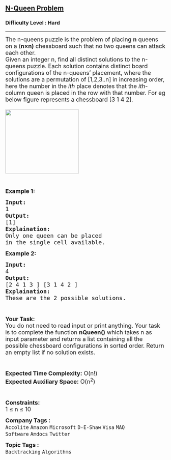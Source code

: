 <h2><a href="https://www.geeksforgeeks.org/problems/n-queen-problem0315/1?utm_source=geeksforgeeks&utm_medium=article_practice_tab&utm_campaign=article_practice_tab">N-Queen Problem</a></h2><h3>Difficulty Level : Hard</h3><hr><div class="problems_problem_content__Xm_eO"><p><span style="font-size:18px">The n-queens puzzle is the problem of placing <strong>n</strong> queens on a&nbsp;(<strong>n×n)</strong> chessboard such that no two queens can&nbsp;attack each other.<br>
Given an integer n, find all distinct solutions to the n-queens puzzle. Each solution contains distinct board configurations of the n-queens’ placement, where the solutions are&nbsp;a permutation of [1,2,3..n] in increasing order, here&nbsp;the number in the <em>ith</em>&nbsp;place denotes&nbsp;that the <em>ith</em>-column queen is&nbsp;placed in the row with that number. For eg below figure represents a chessboard [3 1 4 2].<br>
<br>
<img alt="" src="https://contribute.geeksforgeeks.org/wp-content/uploads/ratinmaze_filled11-1.png" style="height:201px; width:231px"></span></p>

<p>&nbsp;</p>

<p><strong><span style="font-size:18px">Example 1:</span></strong></p>

<pre><span style="font-size:18px"><strong>Input:</strong>
1
<strong>Output:</strong>
[1]
<strong>Explaination:</strong>
Only one queen can be placed 
in the single cell available.</span></pre>

<p><strong><span style="font-size:18px">Example 2:</span></strong></p>

<pre><span style="font-size:18px"><strong>Input:</strong>
4
<strong>Output:</strong>
[2 4 1 3 ] [3 1 4 2 ]
<strong>Explaination:</strong>
These are the 2 possible solutions.</span></pre>

<p>&nbsp;</p>

<p><span style="font-size:18px"><strong>Your Task:</strong><br>
You do not need to read input or print anything. Your task is to complete the function <strong>nQueen()</strong> which takes n as input parameter and returns a list containing all the possible chessboard configurations in sorted order. Return an empty list if no solution exists.</span></p>

<p>&nbsp;</p>

<p><span style="font-size:18px"><strong>Expected Time Complexity:</strong> O(n!)<br>
<strong>Expected Auxiliary Space:</strong> O(n<sup>2</sup>)&nbsp;</span></p>

<p>&nbsp;</p>

<p><span style="font-size:18px"><strong>Constraints:</strong><br>
1 ≤ n ≤ 10&nbsp;</span></p>
</div><p><span style=font-size:18px><strong>Company Tags : </strong><br><code>Accolite</code>&nbsp;<code>Amazon</code>&nbsp;<code>Microsoft</code>&nbsp;<code>D-E-Shaw</code>&nbsp;<code>Visa</code>&nbsp;<code>MAQ Software</code>&nbsp;<code>Amdocs</code>&nbsp;<code>Twitter</code>&nbsp;<br><p><span style=font-size:18px><strong>Topic Tags : </strong><br><code>Backtracking</code>&nbsp;<code>Algorithms</code>&nbsp;